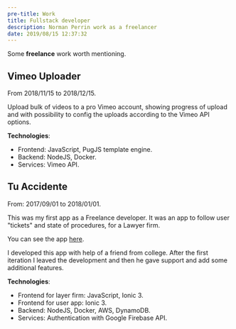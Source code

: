 ```yaml
---
pre-title: Work
title: Fullstack developer
description: Norman Perrin work as a freelancer
date: 2019/08/15 12:37:32
---
```


Some **freelance** work worth mentioning.

## Vimeo Uploader

From 2018/11/15 to 2018/12/15.

Upload bulk of videos to a pro Vimeo account, showing progress of upload and with possibility to config the uploads according to the Vimeo API options.

**Technologies**:

- Frontend: JavaScript, PugJS template engine.
- Backend: NodeJS, Docker.
- Services: Vimeo API.

## Tu Accidente

From: 2017/09/01 to 2018/01/01.

This was my first app as a Freelance developer. It was an app to follow user "tickets" and state of procedures, for a Lawyer firm.

You can see the app [here](https://play.google.com/store/apps/details?id=com.tuaccidente&hl=en_US).

I developed this app with help of a friend from college. After the first iteration I leaved the development and then he gave support and add some additional features.

**Technologies**:

- Frontend for layer firm: JavaScript, Ionic 3.
- Frontend for user app: Ionic 3.
- Backend: NodeJS, Docker, AWS, DynamoDB.
- Services: Authentication with Google Firebase API.

